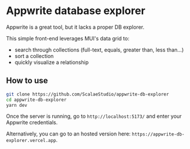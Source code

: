 # Appwrite database explorer

Appwrite is a great tool, but it lacks a proper DB explorer.

This simple front-end leverages MUI's data grid to:
- search through collections (full-text, equals, greater than, less than...)
- sort a collection
- quickly visualize a relationship

## How to use

```sh
git clone https://github.com/ScalaeStudio/appwrite-db-explorer
cd appwrite-db-explorer
yarn dev
```

Once the server is running, go to `http://localhost:5173/` and enter your Appwrite credentials.

Alternatively, you can go to an hosted version here: `https://appwrite-db-explorer.vercel.app`.
